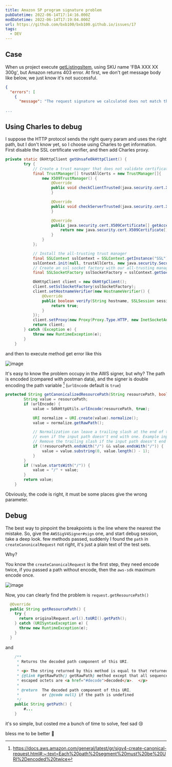 ```yaml
---
title: Amazon SP program signature problem
pubDatetime: 2022-06-14T17:14:16.000Z
modDatetime: 2022-06-14T17:19:04.000Z
url: https://github.com/bxb100/bxb100.github.io/issues/17
tags:
  - DEV
---
```


## Case

When us project execute [getListingsItem](https://developer-docs.amazon.com/sp-api/docs/listings-items-api-v2021-08-01-reference#getlistingsitem), using SKU name 'FBA XXX XX 300g', but Amazon returns 403 error. At first, we don't get message body like below, we just know it's not successful.

```json
{
  "errors": [
    {
      "message": "The request signature we calculated does not match the signature you provided. Check your AWS Secret Access Key and signing method. Consult the service documentation for details.

...
```

## Using Charles to debug

I suppose the HTTP protocol sends the right query param and uses the right path, but I don't know yet, so I choose using Charles to get information. First disable the SSL certificate verifier, and then add Charles proxy.

```java
private static OkHttpClient getUnsafeOkHttpClient() {
        try {
            // Create a trust manager that does not validate certificate chains
            final TrustManager[] trustAllCerts = new TrustManager[]{
                new X509TrustManager() {
                    @Override
                    public void checkClientTrusted(java.security.cert.X509Certificate[] chain, String authType) throws CertificateException {
                    }

                    @Override
                    public void checkServerTrusted(java.security.cert.X509Certificate[] chain, String authType) throws CertificateException {
                    }

                    @Override
                    public java.security.cert.X509Certificate[] getAcceptedIssuers() {
                        return new java.security.cert.X509Certificate[]{};
                    }
                }
            };

            // Install the all-trusting trust manager
            final SSLContext sslContext = SSLContext.getInstance("SSL");
            sslContext.init(null, trustAllCerts, new java.security.SecureRandom());
            // Create an ssl socket factory with our all-trusting manager
            final SSLSocketFactory sslSocketFactory = sslContext.getSocketFactory();

            OkHttpClient client = new OkHttpClient();
            client.setSslSocketFactory(sslSocketFactory);
            client.setHostnameVerifier(new HostnameVerifier() {
                @Override
                public boolean verify(String hostname, SSLSession session) {
                    return true;
                }
            });
            client.setProxy(new Proxy(Proxy.Type.HTTP, new InetSocketAddress("127.0.0.1", 9090)));
            return client;
        } catch (Exception e) {
            throw new RuntimeException(e);
        }
    }
```

and then to execute method get error like this

![image](https://user-images.githubusercontent.com/20685961/173632004-2312ee7a-5cb0-4d43-b2c0-8b533b19b17f.png)

It's easy to know the problem occupy in the AWS signer, but why? The path is encoded (compared with postman data), and the signer is double encoding the path variable [^1] (`urlEncode` default is `true`)

```java
protected String getCanonicalizedResourcePath(String resourcePath, boolean urlEncode) {
        String value = resourcePath;
        if (urlEncode) {
            value = SdkHttpUtils.urlEncode(resourcePath, true);

            URI normalize = URI.create(value).normalize();
            value = normalize.getRawPath();

            // Normalization can leave a trailing slash at the end of the resource path,
            // even if the input path doesn't end with one. Example input: /foo/bar/.
            // Remove the trailing slash if the input path doesn't end with one.
            if (!resourcePath.endsWith("/") && value.endsWith("/")) {
                value = value.substring(0, value.length() - 1);
            }
        }
        if (!value.startsWith("/")) {
            value = "/" + value;
        }
        return value;
    }
```

Obviously, the code is right, it must be some places give the wrong parameter.

## Debug

The best way to pinpoint the breakpoints is the line where the nearest the mistake.
So, give the `AWSSigV4Signer#sign` one, and start debug session, take a deep look. few methods passed, suddenly I found the `path` in `createCanonicalRequest` not right, it's just a plain text of the test sets.

Why?

You know the `createCanonicalRequest` is the first step, they need encode twice, if you passed a path without encode, then the `aws-sdk` maximum encode once.

![image](https://user-images.githubusercontent.com/20685961/173635120-5dffa3d0-5046-4bce-b6e4-9df1fd6092c3.png)

Now, you can clearly find the problem is `request.getResourcePath()`

```java
  @Override
  public String getResourcePath() {
    try {
      return originalRequest.url().toURI().getPath();
    } catch (URISyntaxException e) {
      throw new RuntimeException(e);
    }
  }
```

and

```java
    /**
     * Returns the decoded path component of this URI.
     *
     * <p> The string returned by this method is equal to that returned by the
     * {@link #getRawPath() getRawPath} method except that all sequences of
     * escaped octets are <a href="#decode">decoded</a>.  </p>
     *
     * @return  The decoded path component of this URI,
     *          or {@code null} if the path is undefined
     */
    public String getPath() {
        #...
    }
```

it's so simple, but costed me a bunch of time to solve, feel sad 😢

bless me to be better 🤞

[^1]: https://docs.aws.amazon.com/general/latest/gr/sigv4-create-canonical-request.html#:~:text=Each%20path%20segment%20must%20be%20URI%2Dencoded%20twice
